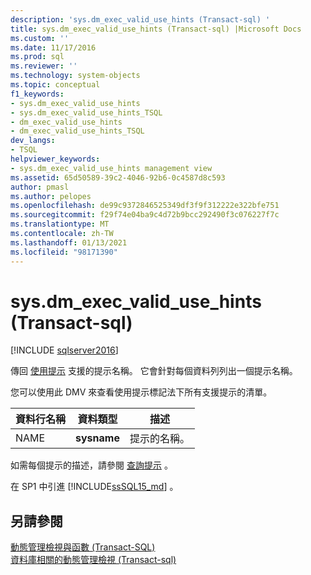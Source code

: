 ```yaml
---
description: 'sys.dm_exec_valid_use_hints (Transact-sql) '
title: sys.dm_exec_valid_use_hints (Transact-sql) |Microsoft Docs
ms.custom: ''
ms.date: 11/17/2016
ms.prod: sql
ms.reviewer: ''
ms.technology: system-objects
ms.topic: conceptual
f1_keywords:
- sys.dm_exec_valid_use_hints
- sys.dm_exec_valid_use_hints_TSQL
- dm_exec_valid_use_hints
- dm_exec_valid_use_hints_TSQL
dev_langs:
- TSQL
helpviewer_keywords:
- sys.dm_exec_valid_use_hints management view
ms.assetid: 65d50589-39c2-4046-92b6-0c4587d8c593
author: pmasl
ms.author: pelopes
ms.openlocfilehash: de99c9372846525349df3f9f312222e322bfe751
ms.sourcegitcommit: f29f74e04ba9c4d72b9bcc292490f3c076227f7c
ms.translationtype: MT
ms.contentlocale: zh-TW
ms.lasthandoff: 01/13/2021
ms.locfileid: "98171390"
---
```

# <a name="sysdm_exec_valid_use_hints-transact-sql"></a>sys.dm_exec_valid_use_hints (Transact-sql) 
[!INCLUDE [sqlserver2016](../../includes/applies-to-version/sqlserver2016.md)]

傳回 [使用提示](../../t-sql/queries/hints-transact-sql-query.md#use_hint) 支援的提示名稱。 它會針對每個資料列列出一個提示名稱。  
  
您可以使用此 DMV 來查看使用提示標記法下所有支援提示的清單。  
  
|資料行名稱|資料類型|描述|  
|-----------------|---------------|-----------------|  
|NAME|**sysname**|提示的名稱。|

如需每個提示的描述，請參閱 [查詢提示](../../t-sql/queries/hints-transact-sql-query.md#use_hint) 。

在 SP1 中引進 [!INCLUDE[ssSQL15_md](../../includes/sssql16-md.md)] 。
  
## <a name="see-also"></a>另請參閱  
    
 [動態管理檢視與函數 &#40;Transact-SQL&#41;](~/relational-databases/system-dynamic-management-views/system-dynamic-management-views.md)   
 [資料庫相關的動態管理檢視 &#40;Transact-sql&#41;](../../relational-databases/system-dynamic-management-views/database-related-dynamic-management-views-transact-sql.md)  

